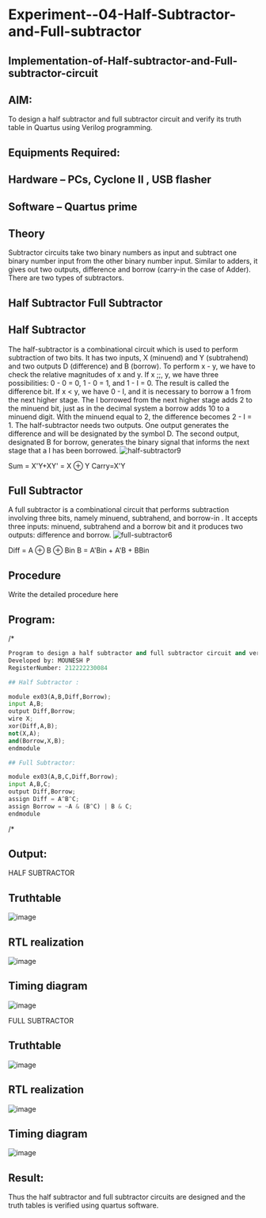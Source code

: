 # Experiment--04-Half-Subtractor-and-Full-subtractor
## Implementation-of-Half-subtractor-and-Full-subtractor-circuit
## AIM:
To design a half subtractor and full subtractor circuit and verify its truth table in Quartus using Verilog programming.

## Equipments Required:
## Hardware – PCs, Cyclone II , USB flasher
## Software – Quartus prime
## Theory
Subtractor circuits take two binary numbers as input and subtract one binary number input from the other binary number input. Similar to adders, it gives out two outputs, difference and borrow (carry-in the case of Adder). There are two types of subtractors.

## Half Subtractor Full Subtractor
## Half Subtractor
The half-subtractor is a combinational circuit which is used to perform subtraction of two bits. It has two inputs, X (minuend) and Y (subtrahend) and two outputs D (difference) and B (borrow). To perform x - y, we have to check the relative magnitudes of x and y. If x ;;, y, we have three possibilities: 0 - 0 = 0, 1 - 0 = 1, and 1 - I = 0. The result is called the difference bit. If x < y, we have 0 - I, and it is necessary to borrow a 1 from the next higher stage. The I borrowed from the next higher stage adds 2 to the minuend bit, just as in the decimal system a borrow adds 10 to a minuend digit. With the minuend equal to 2, the difference becomes 2 - I = 1. The half-subtractor needs two outputs. One output generates the difference and will be designated by the symbol D. The second output, designated B for borrow, generates the binary signal that informs the next stage that a I has been borrowed.
![half-subtractor9](https://user-images.githubusercontent.com/36288975/166112538-58c3bc7c-ee5d-4e6a-ac8d-8e8328efe27a.png)


Sum = X'Y+XY' = X ⊕ Y
Carry=X'Y

## Full Subtractor
A full subtractor is a combinational circuit that performs subtraction involving three bits, namely minuend, subtrahend, and borrow-in . It accepts three inputs: minuend, subtrahend and a borrow bit and it produces two outputs: difference and borrow. 
![full-subtractor6](https://user-images.githubusercontent.com/36288975/166112541-24c68359-3de8-4674-ae22-8272ffc385ed.png)


Diff = A ⊕ B ⊕ Bin B = A'Bin + A'B + BBin

## Procedure



Write the detailed procedure here 


## Program:
/*
```python
Program to design a half subtractor and full subtractor circuit and verify its truth table in quartus using Verilog programming.
Developed by: MOUNESH P
RegisterNumber: 212222230084

## Half Subtractor :

module ex03(A,B,Diff,Borrow);
input A,B;
output Diff,Borrow;
wire X;
xor(Diff,A,B);
not(X,A);
and(Borrow,X,B);
endmodule

## Full Subtractor:

module ex03(A,B,C,Diff,Borrow);
input A,B,C;
output Diff,Borrow;
assign Diff = A^B^C;
assign Borrow = ~A & (B^C) | B & C;
endmodule

```
/*

## Output:
HALF SUBTRACTOR
## Truthtable
![image](https://user-images.githubusercontent.com/121609342/233272511-b09cdb82-b0b9-47c8-a4a4-69b08b6b095f.png)
##  RTL realization
![image](https://user-images.githubusercontent.com/121609342/233272582-6feaf2c6-4f30-47c1-ada8-bfe0936321f7.png)
## Timing diagram 
![image](https://user-images.githubusercontent.com/121609342/233272634-4d414b76-ffd4-4cb6-acf8-9861e4dadc7f.png)

FULL SUBTRACTOR
## Truthtable
![image](https://user-images.githubusercontent.com/121609342/233272719-deda1c21-e118-42ce-b590-2880438f9446.png)
##  RTL realization
![image](https://user-images.githubusercontent.com/121609342/233272799-d8c6ddb9-a350-466e-864d-fbe8fb635b22.png)
## Timing diagram 
![image](https://user-images.githubusercontent.com/121609342/233273178-47ab42c7-d57f-4790-805b-4e827b1adea9.png)
## Result:
Thus the half subtractor and full subtractor circuits are designed and the truth tables is verified using quartus software.

